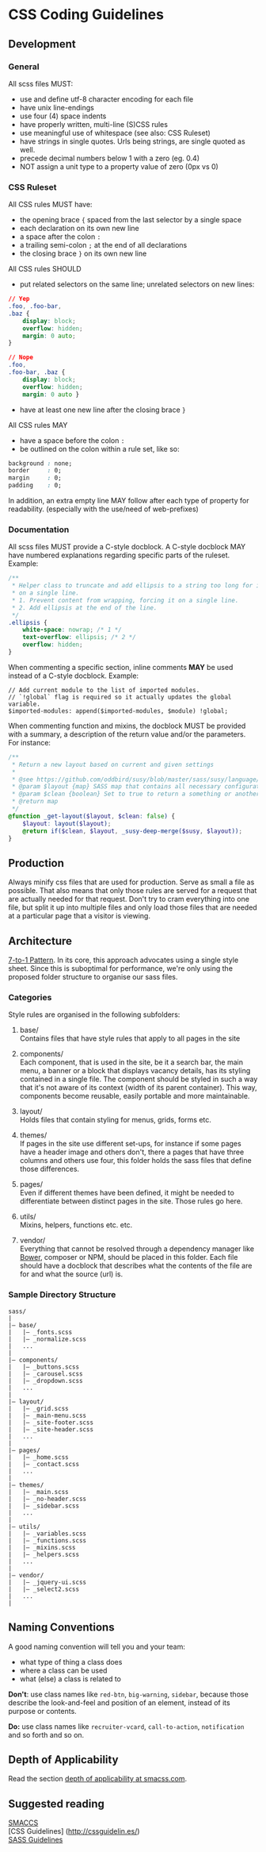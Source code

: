 # CSS Coding Guidelines

## Development

### General
All scss files MUST:
* use and define utf-8 character encoding for each file
* have unix line-endings
* use four (4) space indents
* have properly written, multi-line (S)CSS rules
* use meaningful use of whitespace (see also: CSS Ruleset)
* have strings in single quotes. Urls being strings, are single quoted as well.
* precede decimal numbers below 1 with a zero (eg. 0.4)
* NOT assign a unit type to a property value of zero (0px vs 0)

### CSS Ruleset
All CSS rules MUST have:
* the opening brace `{` spaced from the last selector by a single space
* each declaration on its own new line
* a space after the colon `:`
* a trailing semi-colon `;` at the end of all declarations
* the closing brace `}` on its own new line

All CSS rules SHOULD
* put related selectors on the same line; unrelated selectors on new lines:<br/>

```css
// Yep
.foo, .foo-bar,
.baz {
    display: block;
    overflow: hidden;
    margin: 0 auto;
}

// Nope
.foo,
.foo-bar, .baz {
    display: block;
    overflow: hidden;
    margin: 0 auto }
```
* have at least one new line after the closing brace `}`

All CSS rules MAY
* have a space before the colon `:`
* be outlined on the colon within a rule set, like so:<br/>
```css
background : none;
border     : 0;
margin     : 0;
padding    : 0;
```

In addition, an extra empty line MAY follow after each type of property for readability. (especially with the use/need of web-prefixes)

### Documentation
All scss files MUST provide a C-style docblock. A C-style docblock MAY have numbered explanations regarding specific parts of the ruleset. Example:

```css
/**
 * Helper class to truncate and add ellipsis to a string too long for it to fit
 * on a single line.
 * 1. Prevent content from wrapping, forcing it on a single line.
 * 2. Add ellipsis at the end of the line.
 */
.ellipsis {
    white-space: nowrap; /* 1 */
    text-overflow: ellipsis; /* 2 */
    overflow: hidden;
}
```

When commenting a specific section, inline comments **MAY** be used instead of a C-style docblock. Example:

```
// Add current module to the list of imported modules.
// `!global` flag is required so it actually updates the global variable.
$imported-modules: append($imported-modules, $module) !global;
```

When commenting function and mixins, the docblock MUST be provided with a summary, a description of the return value and/or the parameters. For instance:

```SCSS
/**
 * Return a new layout based on current and given settings
 *
 * @see https://github.com/oddbird/susy/blob/master/sass/susy/language/susy/_grids.scss
 * @param $layout {map} SASS map that contains all necessary configuration
 * @param $clean {boolean} Set to true to return a something or another
 * @return map
 */
@function _get-layout($layout, $clean: false) {
    $layout: layout($layout);
    @return if($clean, $layout, _susy-deep-merge($susy, $layout));
}
```

## Production
Always minify css files that are used for production. Serve as small a file as possible. That also means that only those rules are served for a request that are actually needed for that request. Don't try to cram everything into one file, but split it up into multiple files and only load those files that are needed at a particular page that a visitor is viewing.

## Architecture
[7-to-1 Pattern](http://sass-guidelin.es/#the-7-1-pattern). In its core, this approach advocates using a single style sheet. Since this is suboptimal for performance, we're only using the proposed folder structure to organise our sass files.

### Categories
Style rules are organised in the following subfolders:

1. base/<br />
Contains files that have style rules that apply to all pages in the site

2. components/<br />
Each component, that is used in the site, be it a search bar, the main menu, a banner or a block that displays vacancy details, has its styling contained in a single file. The component should be styled in such a way that it's not aware of its context (width of its parent container). This way, components become reusable, easily portable and more maintainable.

3. layout/<br />
Holds files that contain styling for menus, grids, forms etc.

4. themes/<br />
If pages in the site use different set-ups, for instance if some pages have a header image and others don't, there a pages that have three columns and others use four, this folder holds the sass files that define those differences.

5. pages/<br />
Even if different themes have been defined, it might be needed to differentiate between distinct pages in the site. Those rules go here.

6. utils/<br />
Mixins, helpers, functions etc. etc.

7. vendor/<br />
Everything that cannot be resolved through a dependency manager like [Bower](http://bower.io/), composer or NPM, should be placed in this folder. Each file should have a docblock that describes what the contents of the file are for and what the source (url) is.

### Sample Directory Structure
```
sass/
|
|– base/
|   |– _fonts.scss
|   |– _normalize.scss
|   ...
|
|– components/
|   |– _buttons.scss
|   |– _carousel.scss
|   |– _dropdown.scss
|   ...
|
|– layout/
|   |– _grid.scss
|   |– _main-menu.scss
|   |– _site-footer.scss
|   |– _site-header.scss
|   ...
|
|– pages/
|   |– _home.scss
|   |– _contact.scss
|   ...
|
|– themes/
|   |– _main.scss
|   |– _no-header.scss
|   |– _sidebar.scss
|   ...
|
|– utils/
|   |– _variables.scss
|   |– _functions.scss
|   |– _mixins.scss
|   |– _helpers.scss
|   ...
|
|– vendor/
|   |– _jquery-ui.scss
|   |– _select2.scss
|   ...
|
```

## Naming Conventions
A good naming convention will tell you and your team:

* what type of thing a class does
* where a class can be used
* what (else) a class is related to

**Don't**: use class names like `red-btn`, `big-warning`, `sidebar`, because those describe the look-and-feel and position of an element, instead of its purpose or contents.

**Do:** use class names like `recruiter-vcard`, `call-to-action`, `notification` and so forth and so on.

## Depth of Applicability
Read the section [depth of applicability at smacss.com](https://smacss.com/book/applicability).

## Suggested reading
[SMACCS](https://smacss.com/)<br />
[CSS Guidelines] (http://cssguidelin.es/)<br />
[SASS Guidelines](http://sass-guidelin.es/#css-ruleset)
